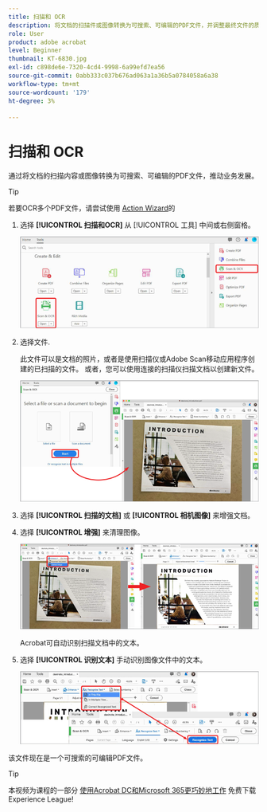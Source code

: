 ```yaml
---
title: 扫描和 OCR
description: 将文档的扫描件或图像转换为可搜索、可编辑的PDF文件，并调整最终文件的质量
role: User
product: adobe acrobat
level: Beginner
thumbnail: KT-6830.jpg
exl-id: c898de6e-7320-4cd4-9998-6a99efd7ea56
source-git-commit: 0abb333c037b676ad063a1a36b5a0784058a6a38
workflow-type: tm+mt
source-wordcount: '179'
ht-degree: 3%

---
```


# 扫描和 OCR

通过将文档的扫描内容或图像转换为可搜索、可编辑的PDF文件，推动业务发展。

>[!TIP]
>
>若要OCR多个PDF文件，请尝试使用 [Action Wizard](../advanced-tasks/action.md)的

1. 选择 **[!UICONTROL 扫描和OCR]** 从 [!UICONTROL 工具] 中间或右侧窗格。

   ![扫描步骤1](../assets/Scan_1.png)

1. 选择文件.

   此文件可以是文档的照片，或者是使用扫描仪或Adobe Scan移动应用程序创建的已扫描的文件。 或者，您可以使用连接的扫描仪扫描文档以创建新文件。

   ![扫描步骤2](../assets/Scan_2.png)

1. 选择 **[!UICONTROL 扫描的文档]** 或 **[!UICONTROL 相机图像]** 来增强文档。

1. 选择 **[!UICONTROL 增强]** 来清理图像。

   ![扫描步骤3](../assets/Scan_3.png)

   Acrobat可自动识别扫描文档中的文本。

1. 选择 **[!UICONTROL 识别文本]** 手动识别图像文件中的文本。

   ![扫描步骤4](../assets/Scan_4.png)

该文件现在是一个可搜索的可编辑PDF文件。

>[!TIP]
>
>本视频为课程的一部分 [使用Acrobat DC和Microsoft 365更巧妙地工作](https://experienceleague.adobe.com/?recommended=Acrobat-U-1-2021.microsoft365) 免费下载Experience League!
